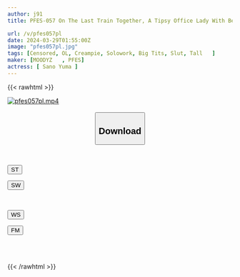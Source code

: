 ```yaml
---
author: j91
title: PFES-057 On The Last Train Together, A Tipsy Office Lady With Beautiful Legs Tried Her Best To Seduce Me With A Grin And An Unprotected Panty Shot.Afterwards, We Had Sex With Each Other In A Love Hotel. Yuma Sano

url: /v/pfes057pl
date: 2024-03-29T01:55:00Z
image: "pfes057pl.jpg"
tags: [Censored, OL, Creampie, Solowork, Big Tits, Slut, Tall	]
maker: [MOODYZ   , PFES]
actress: [ Sano Yuma ]
---
```



{{< rawhtml >}}

<div class="video" data-videoid="3wqo2qedqqhdbOb">
    <a href="javascript:;">
        <img src="/v/pfes057pl/pfes057pl.jpg" width="WIDTH" height="HEIGHT" alt="pfes057pl.mp4" loading="lazy">
    </a>
</div>

<script type="text/javascript" src="https://j91.asia/asset/on-demand-st.js"></script>

<br>
  <link rel="stylesheet" href="https://j91.asia/asset/bs5.css">
  
  <center>
  <button class="btn btn-primary" type="button" data-bs-toggle="collapse" data-bs-target=".multi-collapse" aria-expanded="false" aria-controls="multiCollapseExample1 multiCollapseExample2"><h2>Download</h2></button></center>
</p>
<div class="row">
  <div class="col">
    <div class="collapse multi-collapse" id="multiCollapseExample1">
      <div class="card card-body">
	      	      <br>
<div class="buttons">  
<p><a href="https://streamtape.to/v/3wqo2qedqqhdbOb" target="_blank"><button class="btn-hover color-3"><i class="fa fa-download"></i> ST</button></a></p>
<p><a href="https://asnwish.com/uazqbfctjqop" target="_blank"><button class="btn-hover color-2"><i class="fa fa-download"></i> SW</button></a></p></div>
    </div>
  </div>
</div>
  <div class="col">
    <div class="collapse multi-collapse" id="multiCollapseExample2">
      <div class="card card-body">
	      <br>
<div class="buttons">
<p><a href="https://wolfstream.tv/op2cqyi67wsg"><button class="btn-hover color-9"><i class="fa fa-download"></i> WS</button></a></p>
<p><a href="https://filemoon.sx/d/636278u4yz6p"><button class="btn-hover color-8"><i class="fa fa-download"></i> FM</button></a></p></div>
<br><br>
      </div>
    </div>
  </div>
</div>

{{< /rawhtml >}}